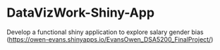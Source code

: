 # DataVizWork-Shiny-App
Develop a functional shiny application to explore salary gender bias  (https://owen-evans.shinyapps.io/EvansOwen_DSA5200_FinalProject/)

